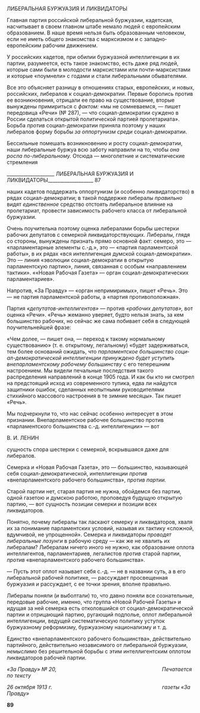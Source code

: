 ЛИБЕРАЛЬНАЯ БУРЖУАЗИЯ И ЛИКВИДАТОРЫ

Главная партия российской либеральной буржуазии, кадетская, насчитывает в своем главном штабе немало людей с европейским образованием. В наше время нельзя быть образованным человеком, если не иметь общего знакомства с марксизмом и с западно­европейским рабочим движением.

У российских кадетов, при обилии буржуазной интеллигенции в их партии, разуме­ется, есть такое знакомство, есть даже ряд людей, которые сами были в молодости мар­ксистами или почти-марксистами и которые «поумнели» с годами и стали либеральны­ми обывателями.

Все это объясняет разницу в отношениях старых, европейских, и новых, российских, либералов к социал-демократии. Первые боролись против ее возникновения, отрицали ее право на существование, вторые вынуждены примириться с _фактом:_ «мы не сомне­ваемся, — пишет передовица «Речи» (№ 287), — что социал-демократии суждено в России сделаться открытой политической партией пролетариата». Борьба _против_ соци­ал-демократии приняла поэтому у наших либералов форму борьбы _за оппортунизм_ _среди_ социал-демократии.

Бессильные помешать возникновению и росту социал-демократии, наши либераль­ные буржуа всю заботу направили на то, чтобы _она росла по-либеральному._ Отсюда — многолетние и систематические стремления

  

____________________ ЛИБЕРАЛЬНАЯ БУРЖУАЗИЯ И ЛИКВИДАТОРЫ___________________ 87

наших кадетов поддержать оппортунизм (и особенно ликвидаторство) в рядах социал-демократии; в такой поддержке либералы _правильно_ видят _единственное_ средство от­стоять либеральное влияние на пролетариат, провести зависимость рабочего класса от либеральной буржуазии.

Очень поучительна поэтому оценка либералами борьбы шестерки рабочих депутатов с семеркой ликвидаторствующих. Либералы, глядя со стороны, вынуждены признать прямо основной факт: семеро, это — «парламентарные элементы с.-д.», это — «партия парламентской работы», в их рядах «вся интеллигенция думской социал-демократии». Это — линия «эволюции социал-демократии в открытую парламентскую партию», ли­ния, связанная с особым «направлением тактики». ««Новая Рабочая Газета» — орган социал-демократических парламентариев».

Напротив, «За Правду» — «орган непримиримых», пишет «Речь». Это — не партия парламентской работы, а «партия противоположная».

Партия _«депутатов-интеллигентов»_ — против _«рабочих депутатов»,_ вот оценка «Речи». «Речь» жеманно уверяет, будто нельзя знать, за кем большинство рабочих, но сейчас же сама побивает себя в следующей поучительнейшей фразе:

«Чем долее, — пишет она, — переход к такому нормальному существованию» (т. е. открытому, ле­гальному) «будет задерживаться, тем более оснований ожидать, что _парламентское большинство соци­ал-демократической интеллигенции принуждено будет уступить внепарламентскому рабочему боль­шинству_ с его теперешним настроением. Мы видели печальные последствия такого распределения на­правлений в конце 1905 года. И как бы кто ни смотрел на предстоящий исход из современного тупика, едва ли найдутся защитники ошибок, сделанных неопытными руководителями стихийного массового настроения в те зимние месяцы». Так пишет «Речь».

Мы подчеркнули то, что нас сейчас особенно интересует в этом признании. Внепарламентское рабочее большинство против «парламентского большинства с.-д. интеллигенции» — вот

  

В. И. ЛЕНИН

сущность спора шестерки с семеркой, вскрывшаяся даже для либералов.

Семерка и «Новая Рабочая Газета», это — большинство, называющей себя социал-демократической, интеллигенции _против_ «внепарламентского рабочего большинства», _против партии._

Старой партии нет, старая партия не нужна, обойдемся без партии, одной газетою и думскою работою, проповедуя будущую открытую партию, — вот сущность позиции семерки и позиции всех ликвидаторов.

Понятно, почему либералы так ласкают семерку и ликвидаторов, хваля их за пони­мание парламентских условий, называя их тактику «сложной, вдумчивой, не упрощен­ной». Семерка и ликвидаторы _проводят либеральные лозунги_ в рабочую среду — как же не хвалить их либералам? Либералам ничего иного не нужно, как образование оплота интеллигентов, парламентариев, легалистов _против_ старой партии, _против_ «внепарла­ментского рабочего большинства».

— Пусть этот оплот называет себя с.-д. — не в названии суть, а в его либеральной рабочей политике, — рассуждает просвещенная буржуазия и рассуждает, с ее точки зрения, вполне правильно.

Либералы поняли (и выболтали) то, что давно поняли все сознательные, передовые рабочие, именно, что группа «Новой Рабочей Газеты» и идущая за ней семерка есть от­коловшийся от социал-демократической партии и отрицающий партию, ругающий подполье, оплот либеральной интеллигенции, ведущей систематическую политику ус­тупок буржуазному реформизму, буржуазному национализму и т. д.

Единство «внепарламентского рабочего большинства», действительно партийного, действительно независимого от либеральной буржуазии, _немыслимо_ без решительной борьбы с этим интеллигентским оплотом ликвидаторов рабочей партии.

_«За Правду» № 20,                                                                        Печатается по тексту_

_26 октября 1913 г.                                                                           газеты «За Правду»_

  
**89**
